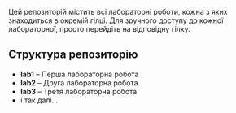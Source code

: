 Цей репозиторій містить всі лабораторні роботи, кожна з яких знаходиться в окремій гілці. Для зручного доступу до кожної лабораторної, просто перейдіть на відповідну гілку.

## Структура репозиторію

- **lab1** – Перша лабораторна робота
- **lab2** – Друга лабораторна робота
- **lab3** – Третя лабораторна робота
- і так далі...
    
